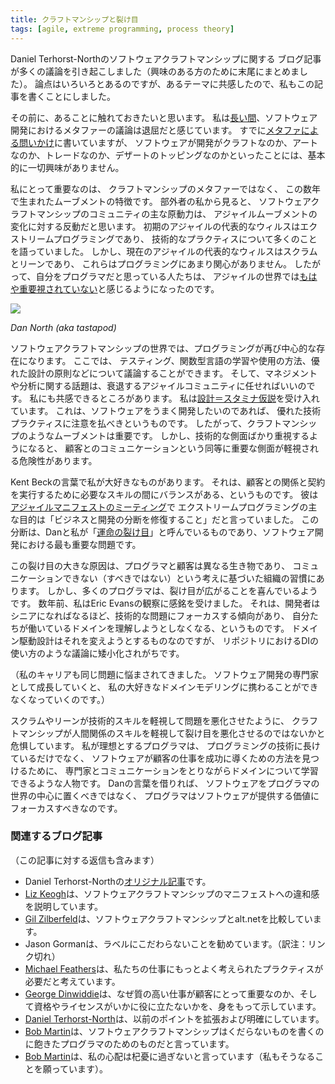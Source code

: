 ```yaml
---
title: クラフトマンシップと裂け目
tags: [agile, extreme programming, process theory]
---
```


<!-- Daniel Terhorst-North's recent blog post on software craftsmanship has unleashed a lot of blog discussions (which I summarize below, if you're interested). There's a lot in there, but one of his themes particularly resonated with me, hence this post. -->
Daniel Terhorst-Northのソフトウェアクラフトマンシップに関する
ブログ記事が多くの議論を引き起こしました（興味のある方のために末尾にまとめました）。
論点はいろいろとあるのですが、あるテーマに共感したので、私もこの記事を書くことにしました。

<!-- Before I get to that, however, I just want to push one element off to the side.  -->
<!-- I've long felt that debates about metaphors for software development are tedious.  -->
<!-- While MetaphoricQuestioning has its place 
 !-- 	I'm fundamentally uninterested in whether software development is a craft, an art, a trade, or a dessert topping. -->

その前に、あることに触れておきたいと思います。
私は[長い間](/OOPSLA2004)、ソフトウェア開発におけるメタファーの議論は退屈だと感じています。
すでに[メタファによる問いかけ](/MetaphoricQuestioning)に書いていますが、
ソフトウェアが開発がクラフトなのか、アートなのか、トレードなのか、デザートのトッピングなのかといったことには、基本的に一切興味がありません。

<!-- The point that matters to me  -->
<!-- isn't about the craftsmanship metaphor,  -->
<!-- but more a characteristic of the movement
 !-- 	that seems to have sprung up in the last couple of years. -->
<!-- From my outsider perspective,  -->
<!-- the primary force that's energized the software craftsmanship community  -->
<!-- is a reaction to the change in the agile movement.  -->
<!-- In the early days of the agile virus, 
 !-- 	the dominant strain was Extreme Programming,  -->
<!-- which has a lot to say about technical practices.  -->
<!-- Now the dominant agile strains are Scrum and Lean, 
 !-- 	which don't care very much about programming -  -->
<!-- and thus those people 
 !-- 	who primarily self-identify as programmers 
 !-- feel a large part of their life is no longer important in the agile world. -->

私にとって重要なのは、
クラフトマンシップのメタファーではなく、
この数年で生まれたムーブメントの特徴です。
部外者の私から見ると、
ソフトウェアクラフトマンシップのコミュニティの主な原動力は、
アジャイルムーブメントの変化に対する反動だと思います。
初期のアジャイルの代表的なウィルスはエクストリームプログラミングであり、
技術的なプラクティスについて多くのことを語っていました。
しかし、現在のアジャイルの代表的なウィルスはスクラムとリーンであり、
これらはプログラミングにあまり関心がありません。
したがって、自分をプログラマだと思っている人たちは、
アジャイルの世界では[もはや重要視されていない](https://www.infoq.com/news/2010/08/agile2010-programmer-sessions/)と感じるようになったのです。

![](https://martinfowler.com/bliki/images/danNorth.jpg)

*Dan North (aka tastapod)*

<!-- The software craftsmanship world, therefore,  -->
<!-- is place where programming can become front-and-central again.  -->
<!-- People can talk about testing, 
 !-- 	how to learn and use functional languages, 
 !-- 	principles of good design, etc.  -->
<!-- The management and analysis issues can then 
 !-- 	be left to the debilitated agile community.  -->
<!-- There's much I sympathize with here.  -->
<!-- I accept the DesignStaminaHypothesis 
 !-- 	which suggests that you need to pay attention to good technical practices 
 !-- 	if you want to develop software effectively.  -->
<!-- So a movement that gives these issues attention is important.  -->
<!-- But there also lies a danger, -->
<!--  that by focusing too much on technical issues 
 !-- the craftsmanship movement will underplay the equally vital role of customer communication. -->

ソフトウェアクラフトマンシップの世界では、プログラミングが再び中心的な存在になります。
ここでは、
テスティング、関数型言語の学習や使用の方法、優れた設計の原則などについて議論することができます。
そして、マネジメントや分析に関する話題は、衰退するアジャイルコミュニティに任せればいいのです。
私にも共感できるところがあります。
私は[設計＝スタミナ仮説](/DesignStaminaHypothesis)を受け入れています。
これは、ソフトウェアをうまく開発したいのであれば、
優れた技術プラクティスに注意を払べきというものです。
したがって、クラフトマンシップのようなムーブメントは重要です。
しかし、技術的な側面ばかり重視するようになると、
顧客とのコミュニケーションという同等に重要な側面が軽視される危険性があります。

<!-- One thing I like so much about Kent's work 
 !-- 	is that there's a real balance 
 !-- 	between the relationship with the customer and the skills required 
 !-- 	to execute properly on our half the bargain.  -->
<!-- I remember him saying at the AgileManifestoMeeting 
 !-- 	that his primary aim with Extreme Programming was to 
 !-- 	heal the divide between software developers and their customers.  -->
<!-- This divide, which Dan and I characterized as the "yawning crevasse of doom", 
 !-- 	is one the most important problems in software development. -->

Kent Beckの言葉で私が大好きなものがあります。
それは、顧客との関係と契約を実行するために必要なスキルの間にバランスがある、というものです。
彼は[アジャイルマニフェストのミーティング](/AgileManifestoMeeting)で
エクストリームプログラミングの主な目的は「ビジネスと開発の分断を修復すること」だと言っていました。
この分断は、Danと私が「[運命の裂け目](https://www.infoq.com/news/2008/08/Fowler-North-Crevasse-of-Doom/)」と呼んでいるものであり、ソフトウェア開発における最も重要な問題です。


<!-- A large part of the blame for the crevasse lies in organizational habits
 !-- 	that are founded on the notion programmers and customers are such different creatures  -->
<!-- that they can't communicate (and shouldn't try).  -->
<!-- But many programmers gladly seem to go along with widening the crevasse too.  -->
<!-- Several years ago I was struck by Eric Evans's observation 
 !-- 	that as developers get more senior 
 !-- 		they tend to focus more on technical issues 
 !-- 		and don't tend to engage in understanding the domain they are working in.  -->
<!-- Domain-Driven Design is very much about trying to change that -->
 <!-- - although often it seems to get bogged down in discussions of topics such as how to use dependency injection on your repositories.  -->
<!-- (My own career has also suffered from this.  -->
<!-- As I've developed as a general software development pundit,  -->
<!-- I've no longer been able to work in domain modeling 
 !-- - even though that's always been my favorite part of software development.) -->
この裂け目の大きな原因は、プログラマと顧客は異なる生き物であり、
コミュニケーションできない（すべきではない）という考えに基づいた組織の習慣にあります。
しかし、多くのプログラマは、裂け目が広がることを喜んでいるようです。
数年前、私はEric Evansの観察に感銘を受けました。
それは、開発者はシニアになればなるほど、技術的な問題にフォーカスする傾向があり、
自分たちが働いているドメインを理解しようとしなくなる、というものです。
ドメイン駆動設計はそれを変えようとするものなのですが、
リポジトリにおけるDIの使い方のような議論に矮小化されがちです。

（私のキャリアも同じ問題に悩まされてきました。
ソフトウェア開発の専門家として成長していくと、
私の大好きなドメインモデリングに携わることができなくなっていくのです。）


<!-- So just as Scrum and Lean exacerbate this problem 
 !-- 	by neglecting the technical skills,  -->
<!-- I fear craftsmanship in turn may make the crevasse worse by neglecting the relationship skills.  -->
<!-- My ideal of a programmer is  -->
<!-- someone who is not just skilled in the craft of programming,
 !--  but is also energized by learning about the domain by communicating with domain experts  -->
<!-- so that she can participate in finding the best ways to get software to help make customers rock at what they do. -->
<!-- Paraphrasing Dan, the software shouldn't be at the center of a programmer's world, instead a programmer should focus on the benefit that the software is supposed to deliver. -->

スクラムやリーンが技術的スキルを軽視して問題を悪化させたように、
クラフトマンシップが人間関係のスキルを軽視して裂け目を悪化させるのではないかと危惧しています。
私が理想とするプログラマは、
プログラミングの技術に長けているだけでなく、
ソフトウェアが顧客の仕事を成功に導くための方法を見つけるために、
専門家とコミュニケーションをとりながらドメインについて学習できるような人物です。
Danの言葉を借りれば、
ソフトウェアをプログラマの世界の中心に置くべきではなく、
プログラマはソフトウェアが提供する価値にフォーカスすべきなのです。

<!-- The blog chatter
 !-- (includes items posted in response to this entry.) -->

### 関連するブログ記事

（この記事に対する返信も含みます）

<!-- Daniel Terhorst-North's original post
 !-- Liz Keogh explains her discomfort with the software craftsmanship manifesto.
 !-- Gil Zilberfeld draws a comparison between software craftsmanship and alt.net.
 !-- Jason Gorman wants us to avoid getting hung up on labels
 !-- Michael Feathers looks for more deliberate practice in our work.
 !-- George Dinwiddie provides a physical example of why quality work is important to a customer, and how certification and licensing doesn't help.
 !-- Daniel Terhorst-North expands and clarifies some his earlier points.
 !-- Bob Martin says software craftsmanship is only about programmers tired of writing crap.
 !-- Bob Martin thinks my fears are groundless (I hope he's right). -->

* Daniel Terhorst-Northの[オリジナル記事](https://dannorth.net/2011/01/11/programming-is-not-a-craft/)です。
* [Liz Keogh](https://lizkeogh.com/2011/01/14/why-i-didnt-sign-the-software-craftsmanship-manifesto/)は、ソフトウェアクラフトマンシップのマニフェストへの違和感を説明しています。
* [Gil Zilberfeld](https://www.gilzilberfeld.com/2011/01/path-already-taken.html)は、ソフトウェアクラフトマンシップとalt.netを比較しています。
* Jason Gormanは、ラベルにこだわらないことを勧めています。（訳注：リンク切れ）
* [Michael Feathers](https://michaelfeathers.typepad.com/michael_feathers_blog/2011/01/the-thing-of-software-development.html)は、私たちの仕事にもっとよく考えられたプラクティスが必要だと考えています。
* [George Dinwiddie](https://blog.gdinwiddie.com/2011/01/17/trades-crafts-and-certification/)は、なぜ質の高い仕事が顧客にとって重要なのか、そして資格やライセンスがいかに役に立たないかを、身をもって示しています。
* [Daniel Terhorst-North](https://dannorth.net/2011/01/15/on-craftsmanship/)は、以前のポイントを拡張および明確にしています。
* [Bob Martin](http://blog.cleancoder.com/uncle-bob/2011/01/17/software-craftsmanship-is-about.html)は、ソフトウェアクラフトマンシップはくだらないものを書くのに飽きたプログラマのためのものだと言っています。
* [Bob Martin](http://blog.cleancoder.com/uncle-bob/2011/01/19/individuals-and-interactions.html)は、私の心配は杞憂に過ぎないと言っています（私もそうなることを願っています）。
